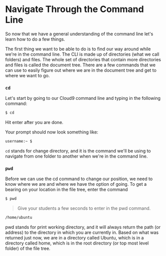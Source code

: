 # Navigate Through the Command Line
So now that we have a general understanding of the command line let's learn how to do a few things.

The first thing we want to be able to do is to find our way around while we're in the command line. The CLI is made up of directories (what we call folders) and files. The whole set of directories that contain more directories and files is called the document tree. There are a few commands that we can use to easily figure out where we are in the document tree and get to where we want to go.

### `cd`
Let's start by going to our Cloud9 command line and typing in the following command:
```bash
$ cd
```
Hit enter after you are done.

Your prompt should now look something like:
```bash
username:~ $
```
`cd` stands for change directory, and it is the command we'll be using to navigate from one folder to another when we're in the command line.

### `pwd`
Before we can use the cd command to change our position, we need to know where we are and where we have the option of going. To get a bearing on your location in the file tree, enter the command
```bash
$ pwd
```
>Give your students a few seconds to enter in the pwd command.

```bash
/home/ubuntu
```

pwd stands for print working directory, and it will always return the path (or address) to the directory in which you are currently in. Based on what was returned just now, we are in a directory called Ubuntu, which is in a directory called home, which is in the root directory (or top most level folder) of the file tree.

